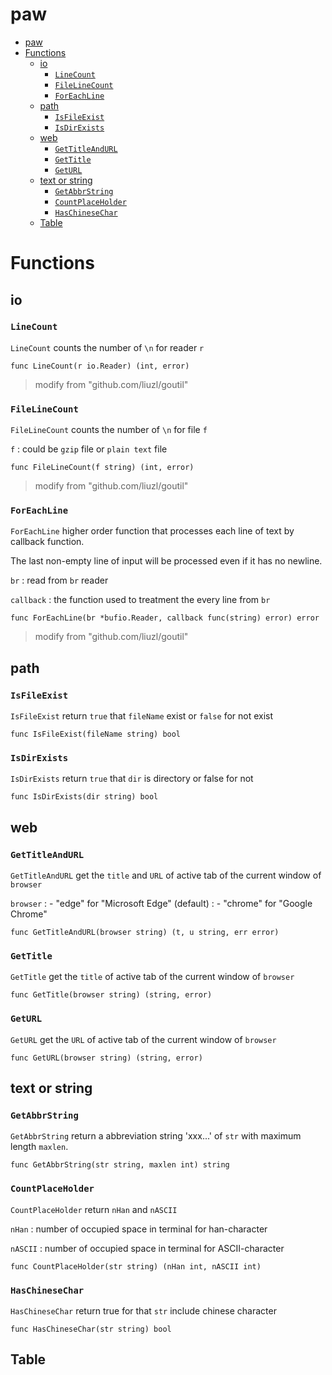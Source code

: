 # paw

<!-- TOC -->

- [paw](#paw)
- [Functions](#functions)
    - [io](#io)
        - [`LineCount`](#linecount)
        - [`FileLineCount`](#filelinecount)
        - [`ForEachLine`](#foreachline)
    - [path](#path)
        - [`IsFileExist`](#isfileexist)
        - [`IsDirExists`](#isdirexists)
    - [web](#web)
        - [`GetTitleAndURL`](#gettitleandurl)
        - [`GetTitle`](#gettitle)
        - [`GetURL`](#geturl)
    - [text or string](#text-or-string)
        - [`GetAbbrString`](#getabbrstring)
        - [`CountPlaceHolder`](#countplaceholder)
        - [`HasChineseChar`](#haschinesechar)
    - [Table](#table)

<!-- /TOC -->

# Functions

## io

### `LineCount`

`LineCount` counts the number of `\n` for reader `r`

```language-go
func LineCount(r io.Reader) (int, error)
```

> modify from "github.com/liuzl/goutil"

### `FileLineCount`

`FileLineCount` counts the number of `\n` for file `f`

`f`
: could be `gzip` file or `plain text` file

```language-go
func FileLineCount(f string) (int, error)
```

> modify from "github.com/liuzl/goutil"

### `ForEachLine`

`ForEachLine` higher order function that processes each line of text by callback function.

The last non-empty line of input will be processed even if it has no newline.

`br`
: read from `br` reader

`callback`
: the function used to treatment the every line from `br`

```language-go
func ForEachLine(br *bufio.Reader, callback func(string) error) error
```

> modify from "github.com/liuzl/goutil"

## path

### `IsFileExist`

`IsFileExist` return `true` that `fileName` exist or `false` for not exist

```language-go
func IsFileExist(fileName string) bool
```

### `IsDirExists`

`IsDirExists` return `true` that `dir` is directory or false for not

```language-go
func IsDirExists(dir string) bool
```

## web

### `GetTitleAndURL`

`GetTitleAndURL` get the `title` and `URL` of active tab of the current window of `browser`

`browser`
: - "edge" for "Microsoft Edge" (default)
: - "chrome" for "Google Chrome"

```language-go
func GetTitleAndURL(browser string) (t, u string, err error)
```

### `GetTitle`

`GetTitle` get the `title` of active tab of the current window of `browser`

```language-go
func GetTitle(browser string) (string, error)
```

### `GetURL`

`GetURL` get the `URL` of active tab of the current window of `browser`

```language-go
func GetURL(browser string) (string, error)
```

## text or string

### `GetAbbrString`

`GetAbbrString` return a abbreviation string 'xxx...' of `str` with maximum length `maxlen`.

```language-go
func GetAbbrString(str string, maxlen int) string
```

### `CountPlaceHolder`

`CountPlaceHolder` return `nHan` and `nASCII`

`nHan`
: number of occupied space in terminal for han-character

`nASCII`
: number of occupied space in terminal for ASCII-character

```language-go
func CountPlaceHolder(str string) (nHan int, nASCII int)
```

### `HasChineseChar`

`HasChineseChar` return true for that `str` include chinese character

```language-go
func HasChineseChar(str string) bool
```

## Table

<!-- TODO -->

